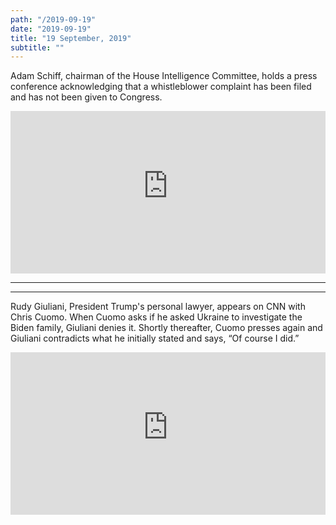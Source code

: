```yaml
---
path: "/2019-09-19"
date: "2019-09-19"
title: "19 September, 2019"
subtitle: ""
---
```


Adam Schiff, chairman of the House Intelligence Committee, holds a press conference acknowledging that a whistleblower complaint has been filed and has not been given to Congress.  

<iframe width="100%" height="260px" src="https://www.youtube-nocookie.com/embed/0ROr3emYCOM" frameborder="0" allow="accelerometer; autoplay; encrypted-media; gyroscope; picture-in-picture" allowfullscreen></iframe>

---

<tweet id="1174696521310363649"></tweet>
<tweet id="1174696521914339328"></tweet>

---

Rudy Giuliani, President Trump's personal lawyer, appears on CNN with Chris Cuomo. When Cuomo asks if he asked Ukraine to investigate the Biden family, Giuliani denies it. Shortly thereafter, Cuomo presses again and Giuliani contradicts what he initially stated and says, “Of course I did.”

<iframe width="100%" height="260px" style="margin-bottom:0px" src="https://www.youtube-nocookie.com/embed/q6EHQKL2wdo" frameborder="0" allow="accelerometer; autoplay; encrypted-media; gyroscope; picture-in-picture" allowfullscreen></iframe>